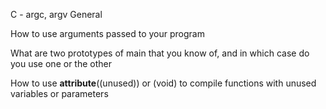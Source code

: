 C - argc, argv
General

How to use arguments passed to your program

What are two prototypes of main that you know of, and in which case do you
use one or the other

How to use __attribute__((unused)) or (void) to compile functions with unused
 variables or parameters